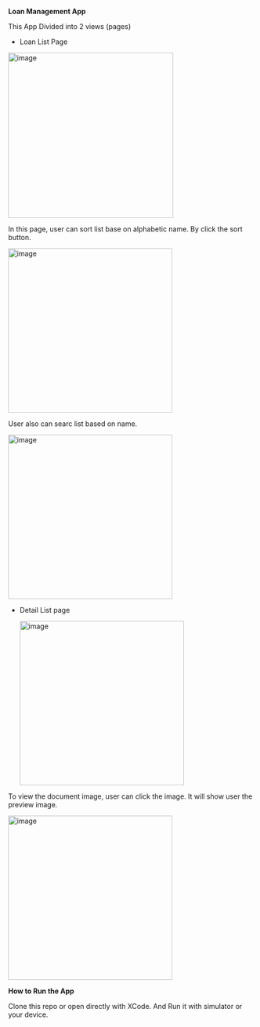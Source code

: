 **Loan Management App**

This App Divided into 2 views (pages)

- Loan List Page
<img width="337" alt="image" src="https://github.com/devinmaleke/SahabatMikro/assets/110164254/ec2d6031-88b9-4899-b273-6757e3ae35c0">


In this page, user can sort list base on alphabetic name. By click the sort button.

<img width="335" alt="image" src="https://github.com/devinmaleke/SahabatMikro/assets/110164254/72d71e6a-8cd6-4a03-89cf-27be35735cec">



User also can searc list based on name.

<img width="335" alt="image" src="https://github.com/devinmaleke/SahabatMikro/assets/110164254/11a15a96-919f-4e41-8171-51268a45df4c">




- Detail List page


  <img width="335" alt="image" src="https://github.com/devinmaleke/SahabatMikro/assets/110164254/50687487-7d27-46ec-9d21-83257a1cbca0">


To view the document image, user can click the image. It will show user the preview image.

<img width="335" alt="image" src="https://github.com/devinmaleke/SahabatMikro/assets/110164254/795c198f-e5fe-44fa-91e8-3cc82db22f25">


**How to Run the App**


Clone this repo or open directly with XCode. And Run it with simulator or your device.






